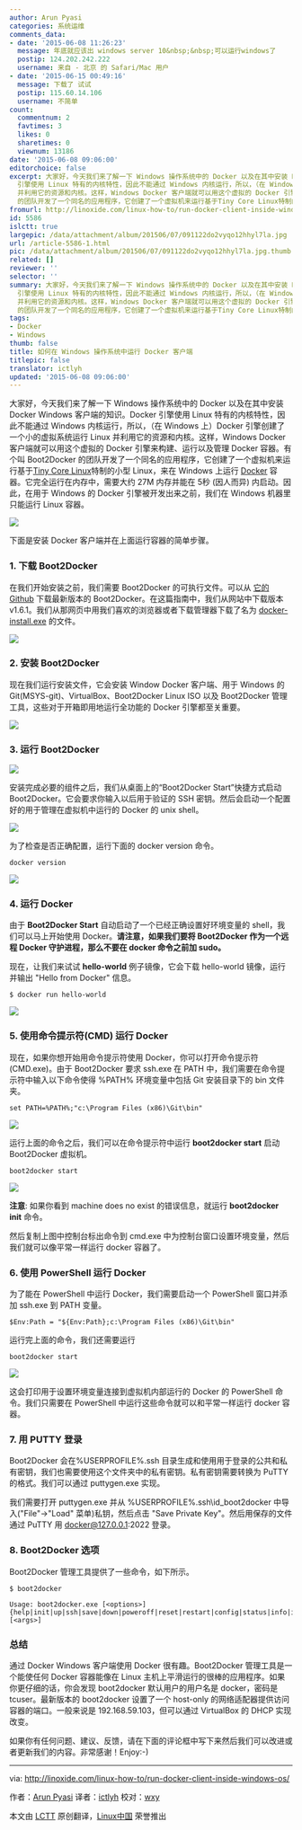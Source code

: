 ```yaml
---
author: Arun Pyasi
categories: 系统运维
comments_data:
- date: '2015-06-08 11:26:23'
  message: 年底就应该出 windows server 10&nbsp;&nbsp;可以运行windows了
  postip: 124.202.242.222
  username: 来自 - 北京 的 Safari/Mac 用户
- date: '2015-06-15 00:49:16'
  message: 下载了 试试
  postip: 115.60.14.106
  username: 不简单
count:
  commentnum: 2
  favtimes: 3
  likes: 0
  sharetimes: 0
  viewnum: 13186
date: '2015-06-08 09:06:00'
editorchoice: false
excerpt: 大家好，今天我们来了解一下 Windows 操作系统中的 Docker 以及在其中安装 Docker Windows 客户端的知识。Docker
  引擎使用 Linux 特有的内核特性，因此不能通过 Windows 内核运行，所以，（在 Windows 上）Docker 引擎创建了一个小的虚拟系统运行 Linux
  并利用它的资源和内核。这样，Windows Docker 客户端就可以用这个虚拟的 Docker 引擎来构建、运行以及管理 Docker 容器。有个叫 Boot2Docker
  的团队开发了一个同名的应用程序，它创建了一个虚拟机来运行基于Tiny Core Linux特制的小型 Linux，来在 Windows 上运行 Docker 容器。它完全
fromurl: http://linoxide.com/linux-how-to/run-docker-client-inside-windows-os/
id: 5586
islctt: true
largepic: /data/attachment/album/201506/07/091122do2vyqo12hhyl7la.jpg
url: /article-5586-1.html
pic: /data/attachment/album/201506/07/091122do2vyqo12hhyl7la.jpg.thumb.jpg
related: []
reviewer: ''
selector: ''
summary: 大家好，今天我们来了解一下 Windows 操作系统中的 Docker 以及在其中安装 Docker Windows 客户端的知识。Docker
  引擎使用 Linux 特有的内核特性，因此不能通过 Windows 内核运行，所以，（在 Windows 上）Docker 引擎创建了一个小的虚拟系统运行 Linux
  并利用它的资源和内核。这样，Windows Docker 客户端就可以用这个虚拟的 Docker 引擎来构建、运行以及管理 Docker 容器。有个叫 Boot2Docker
  的团队开发了一个同名的应用程序，它创建了一个虚拟机来运行基于Tiny Core Linux特制的小型 Linux，来在 Windows 上运行 Docker 容器。它完全
tags:
- Docker
- Windows
thumb: false
title: 如何在 Windows 操作系统中运行 Docker 客户端
titlepic: false
translator: ictlyh
updated: '2015-06-08 09:06:00'
---
```


大家好，今天我们来了解一下 Windows 操作系统中的 Docker 以及在其中安装 Docker Windows 客户端的知识。Docker 引擎使用 Linux 特有的内核特性，因此不能通过 Windows 内核运行，所以，（在 Windows 上）Docker 引擎创建了一个小的虚拟系统运行 Linux 并利用它的资源和内核。这样，Windows Docker 客户端就可以用这个虚拟的 Docker 引擎来构建、运行以及管理 Docker 容器。有个叫 Boot2Docker 的团队开发了一个同名的应用程序，它创建了一个虚拟机来运行基于[Tiny Core Linux](http://tinycorelinux.net/)特制的小型 Linux，来在 Windows 上运行 [Docker](https://www.docker.io/) 容器。它完全运行在内存中，需要大约 27M 内存并能在 5秒 (因人而异) 内启动。因此，在用于 Windows 的 Docker 引擎被开发出来之前，我们在 Windows 机器里只能运行 Linux 容器。


![](/data/attachment/album/201506/07/091122do2vyqo12hhyl7la.jpg)


下面是安装 Docker 客户端并在上面运行容器的简单步骤。


### 1. 下载 Boot2Docker


在我们开始安装之前，我们需要 Boot2Docker 的可执行文件。可以从 [它的 Github](https://github.com/boot2docker/windows-installer/releases/latest) 下载最新版本的 Boot2Docker。在这篇指南中，我们从网站中下载版本 v1.6.1。我们从那网页中用我们喜欢的浏览器或者下载管理器下载了名为 [docker-install.exe](https://github.com/boot2docker/windows-installer/releases/download/v1.6.1/docker-install.exe) 的文件。


![](/data/attachment/album/201506/07/091124gyhf3xifxeprferx.png)


### 2. 安装 Boot2Docker


现在我们运行安装文件，它会安装 Window Docker 客户端、用于 Windows 的 Git(MSYS-git)、VirtualBox、Boot2Docker Linux ISO 以及 Boot2Docker 管理工具，这些对于开箱即用地运行全功能的 Docker 引擎都至关重要。


![](/data/attachment/album/201506/07/091125wowt8ywzymmosffc.png)


### 3. 运行 Boot2Docker


![](/data/attachment/album/201506/07/091125a8edqcrcpwd2dnwp.png)


安装完成必要的组件之后，我们从桌面上的“Boot2Docker Start”快捷方式启动 Boot2Docker。它会要求你输入以后用于验证的 SSH 密钥。然后会启动一个配置好的用于管理在虚拟机中运行的 Docker 的 unix shell。


![](/data/attachment/album/201506/07/091126xjl93t1mlh3mq4tq.png)


为了检查是否正确配置，运行下面的 docker version 命令。



```
docker version

```

![](/data/attachment/album/201506/07/091126ldaptrty5aat444r.png)


### 4. 运行 Docker


由于 **Boot2Docker Start** 自动启动了一个已经正确设置好环境变量的 shell，我们可以马上开始使用 Docker。**请注意，如果我们要将 Boot2Docker 作为一个远程 Docker 守护进程，那么不要在 docker 命令之前加 sudo。**


现在，让我们来试试 **hello-world** 例子镜像，它会下载 hello-world 镜像，运行并输出 "Hello from Docker" 信息。



```
$ docker run hello-world

```

![](/data/attachment/album/201506/07/091127i3765z4rzwwryv6m.png)


### 5. 使用命令提示符(CMD) 运行 Docker


现在，如果你想开始用命令提示符使用 Docker，你可以打开命令提示符(CMD.exe)。由于 Boot2Docker 要求 ssh.exe 在 PATH 中，我们需要在命令提示符中输入以下命令使得 %PATH% 环境变量中包括 Git 安装目录下的 bin 文件夹。



```
set PATH=%PATH%;"c:\Program Files (x86)\Git\bin"

```

![](/data/attachment/album/201506/07/091127kbp1kn1upooz5zjk.png)


运行上面的命令之后，我们可以在命令提示符中运行 **boot2docker start** 启动 Boot2Docker 虚拟机。



```
boot2docker start

```

![](/data/attachment/album/201506/07/091128nvky8s5yypaaveyj.png)


**注意**: 如果你看到 machine does no exist 的错误信息，就运行 **boot2docker init** 命令。


然后复制上图中控制台标出命令到 cmd.exe 中为控制台窗口设置环境变量，然后我们就可以像平常一样运行 docker 容器了。


### 6. 使用 PowerShell 运行 Docker


为了能在 PowerShell 中运行 Docker，我们需要启动一个 PowerShell 窗口并添加 ssh.exe 到 PATH 变量。



```
$Env:Path = "${Env:Path};c:\Program Files (x86)\Git\bin"

```

运行完上面的命令，我们还需要运行



```
boot2docker start

```

![](/data/attachment/album/201506/07/091128ort884a85j9ggjgc.png)


这会打印用于设置环境变量连接到虚拟机内部运行的 Docker 的 PowerShell 命令。我们只需要在 PowerShell 中运行这些命令就可以和平常一样运行 docker 容器。


### 7. 用 PUTTY 登录


Boot2Docker 会在%USERPROFILE%.ssh 目录生成和使用用于登录的公共和私有密钥，我们也需要使用这个文件夹中的私有密钥。私有密钥需要转换为 PuTTY 的格式。我们可以通过 puttygen.exe 实现。


我们需要打开 puttygen.exe 并从 %USERPROFILE%.ssh\id\_boot2docker 中导入("File"->"Load" 菜单)私钥，然后点击 "Save Private Key"。然后用保存的文件通过 PuTTY 用 [docker@127.0.0.1](mailto:docker@127.0.0.1):2022 登录。


### 8. Boot2Docker 选项


Boot2Docker 管理工具提供了一些命令，如下所示。



```
$ boot2docker

Usage: boot2docker.exe [<options>] {help|init|up|ssh|save|down|poweroff|reset|restart|config|status|info|ip|shellinit|delete|download|upgrade|version} [<args>]

```

### 总结


通过 Docker Windows 客户端使用 Docker 很有趣。Boot2Docker 管理工具是一个能使任何 Docker 容器能像在 Linux 主机上平滑运行的很棒的应用程序。如果你更仔细的话，你会发现 boot2docker 默认用户的用户名是 docker，密码是 tcuser。最新版本的 boot2docker 设置了一个 host-only 的网络适配器提供访问容器的端口。一般来说是 192.168.59.103，但可以通过 VirtualBox 的 DHCP 实现改变。


如果你有任何问题、建议、反馈，请在下面的评论框中写下来然后我们可以改进或者更新我们的内容。非常感谢！Enjoy:-)




---


via: <http://linoxide.com/linux-how-to/run-docker-client-inside-windows-os/>


作者：[Arun Pyasi](http://linoxide.com/author/arunp/) 译者：[ictlyh](https://github.com/ictlyh) 校对：[wxy](https://github.com/wxy)


本文由 [LCTT](https://github.com/LCTT/TranslateProject) 原创翻译，[Linux中国](https://linux.cn/) 荣誉推出